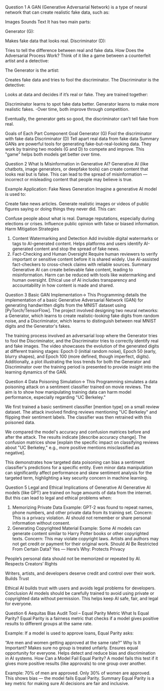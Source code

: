 Question 1
A GAN (Generative Adversarial Network) is a type of neural network that can create realistic fake data, such as:

Images
Sounds
Text
It has two main parts:

Generator (G):

Makes fake data that looks real.
Discriminator (D):

Tries to tell the difference between real and fake data.
How Does the Adversarial Process Work?
Think of it like a game between a counterfeit artist and a detective:

The Generator is the artist:

Creates fake data and tries to fool the discriminator.
The Discriminator is the detective:

Looks at data and decides if it’s real or fake.
They are trained together:

Discriminator learns to spot fake data better.
Generator learns to make more realistic fakes.
-Over time, both improve through competition.

Eventually, the generator gets so good, the discriminator can’t tell fake from real.

Goals of Each Part
Component	Goal
Generator (G)	Fool the discriminator with fake data
Discriminator (D)	Tell apart real data from fake data
Summary
GANs are powerful tools for generating fake-but-real-looking data.
They work by training two models (G and D) to compete and improve.
This "game" helps both models get better over time.


Question 2
What Is Misinformation in Generative AI?
Generative AI (like chatbots, image generators, or deepfake tools) can create content that looks real but is false. This can lead to the spread of misinformation — incorrect or misleading content that people may believe is true.

Example Application: Fake News Generation
Imagine a generative AI model is used to:

Create fake news articles.
Generate realistic images or videos of public figures saying or doing things they never did.
This can:

Confuse people about what is real.
Damage reputations, especially during elections or crises.
Influence public opinion with false or biased information.
Harm Mitigation Strategies
1. Content Watermarking and Detection
Add invisible digital watermarks or tags to AI-generated content.
Helps platforms and users identify AI-generated content and stop the spread of fake news.
2. Fact-Checking and Human Oversight
Require human reviewers to verify important or sensitive content before it is shared widely.
Use AI-assisted fact-checkers to cross-check claims with reliable sources.
Summary
Generative AI can create believable fake content, leading to misinformation.
Harm can be reduced with tools like watermarking and human oversight.
Ethical use of AI includes transparency and accountability in how content is made and shared.


Question 3
Basic GAN Implementation-> This Programming details the implementation of a basic Generative Adversarial Network (GAN) for generating handwritten digits from the MNIST dataset using [PyTorch/TensorFlow]. The project involved designing two neural networks: a Generator, which learns to create realistic-looking fake digits from random noise, and a Discriminator, which learns to distinguish between real MNIST digits and the Generator's fakes.

The training process involved an adversarial loop where the Generator tries to fool the Discriminator, and the Discriminator tries to correctly identify real and fake images. The video showcases the evolution of the generated digits at different training stages: Epoch 0 (initial random noise), Epoch 50 (early, blurry shapes), and Epoch 100 (more defined, though imperfect, digits). Additionally, a plot illustrating the loss trends for both the Generator and Discriminator over the training period is presented to provide insight into the learning dynamics of the GAN.


Question 4
Data Poisoning Simulation-> This Programming simulates a data poisoning attack on a sentiment classifier trained on movie reviews. The aim is to show how manipulating training data can harm model performance, especially regarding "UC Berkeley."

We first trained a basic sentiment classifier [mention type] on a small review dataset. The attack involved finding reviews mentioning "UC Berkeley" and flipping their sentiment labels. The classifier was then retrained with this poisoned data.

We compared the model's accuracy and confusion matrices before and after the attack. The results indicate [describe accuracy change]. The confusion matrices show [explain the specific impact on classifying reviews about "UC Berkeley," e.g., more positive mentions misclassified as negative].

This demonstrates how targeted data poisoning can bias a sentiment classifier's predictions for a specific entity. Even minor data manipulation can significantly affect performance and skew sentiment analysis for the targeted term, highlighting a key security concern in machine learning.

Question 5
Legal and Ethical Implications of Generative AI
Generative AI models (like GPT) are trained on huge amounts of data from the internet. But this can lead to legal and ethical problems when:

1. Memorizing Private Data
Example:
GPT-2 was found to repeat names, phone numbers, and other private data from its training set.
Concern:
This is a privacy violation.
AI should not remember or share personal information without consent.
2. Generating Copyrighted Material
Example:
Some AI models can generate content similar to Harry Potter books or other copyrighted texts.
Concern:
This may violate copyright laws.
Artists and authors may not get credit or payment for their original work.
Should AI Be Restricted From Certain Data?
Yes — Here’s Why:
Protects Privacy

People’s personal data should not be memorized or repeated by AI.
Respects Creators’ Rights

Writers, artists, and developers deserve credit and control over their work.
Builds Trust

Ethical AI builds trust with users and avoids legal problems for developers.
Conclusion
AI models should be carefully trained to avoid using private or copyrighted data without permission.
This helps keep AI safe, fair, and legal for everyone.

Question 6
Aequitas Bias Audit Tool – Equal Parity Metric
What Is Equal Parity?
Equal Parity is a fairness metric that checks if a model gives positive results to different groups at the same rate.

Example:
If a model is used to approve loans, Equal Parity asks:

“Are men and women getting approved at the same rate?”
Why Is It Important?
Makes sure no group is treated unfairly.
Ensures equal opportunity for everyone.
Helps detect and reduce bias and discrimination in AI systems.
How Can a Model Fail Equal Parity?
A model fails this test if it gives more positive results (like approvals) to one group over another.

Example:
70% of men are approved.
Only 30% of women are approved.
This shows bias — the model fails Equal Parity.
Summary
Equal Parity is a key metric for making sure AI decisions are fair and inclusive.
